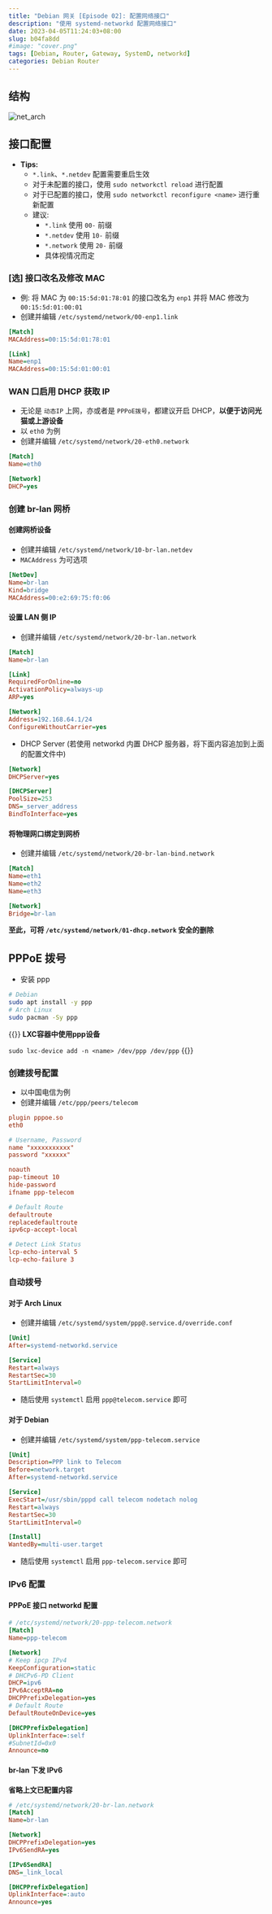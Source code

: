 ```yaml
---
title: "Debian 网关 [Episode 02]: 配置网络接口"
description: "使用 systemd-networkd 配置网络接口"
date: 2023-04-05T11:24:03+08:00
slug: b04fa8dd
#image: "cover.png"
tags: [Debian, Router, Gateway, SystemD, networkd]
categories: Debian Router
---
```


## 结构

![net_arch](net_arch.svg)

## 接口配置

- **Tips:**
    - `*.link`、`*.netdev` 配置需要重启生效
    - 对于未配置的接口，使用 `sudo networkctl reload` 进行配置
    - 对于已配置的接口，使用 `sudo networkctl reconfigure <name>` 进行重新配置
    - 建议:
        - `*.link` 使用 `00-` 前缀
        - `*.netdev` 使用 `10-` 前缀
        - `*.network` 使用 `20-` 前缀
        - 具体视情况而定

### [选] 接口改名及修改 MAC

- 例: 将 MAC 为 `00:15:5d:01:78:01` 的接口改名为 `enp1` 并将 MAC 修改为 `00:15:5d:01:00:01`
- 创建并编辑 `/etc/systemd/network/00-enp1.link`

```ini
[Match]
MACAddress=00:15:5d:01:78:01

[Link]
Name=enp1
MACAddress=00:15:5d:01:00:01
```

### WAN 口启用 DHCP 获取 IP

- 无论是 `动态IP` 上网，亦或者是 `PPPoE拨号`，都建议开启 DHCP，**以便于访问光猫或上游设备**
- 以 `eth0` 为例
- 创建并编辑 `/etc/systemd/network/20-eth0.network`

```ini
[Match]
Name=eth0

[Network]
DHCP=yes
```

### 创建 br-lan 网桥

#### 创建网桥设备

- 创建并编辑 `/etc/systemd/network/10-br-lan.netdev`
- `MACAddress` 为可选项

```ini
[NetDev]
Name=br-lan
Kind=bridge
MACAddress=00:e2:69:75:f0:06
```

#### 设置 LAN 侧 IP

- 创建并编辑 `/etc/systemd/network/20-br-lan.network`

```ini
[Match]
Name=br-lan

[Link]
RequiredForOnline=no
ActivationPolicy=always-up
ARP=yes

[Network]
Address=192.168.64.1/24
ConfigureWithoutCarrier=yes
```

- DHCP Server (若使用 networkd 内置 DHCP 服务器，将下面内容追加到上面的配置文件中)

```ini
[Network]
DHCPServer=yes

[DHCPServer]
PoolSize=253
DNS=_server_address
BindToInterface=yes
```

#### 将物理网口绑定到网桥

- 创建并编辑 `/etc/systemd/network/20-br-lan-bind.network`

```ini
[Match]
Name=eth1
Name=eth2
Name=eth3

[Network]
Bridge=br-lan
```

**至此，可将 `/etc/systemd/network/01-dhcp.network` 安全的删除**

## PPPoE 拨号

- 安装 ppp

```bash
# Debian
sudo apt install -y ppp
# Arch Linux
sudo pacman -Sy ppp
```

{{<hint info>}}
**LXC容器中使用ppp设备**

`sudo lxc-device add -n <name> /dev/ppp /dev/ppp`
{{</hint>}}

### 创建拨号配置

- 以中国电信为例
- 创建并编辑 `/etc/ppp/peers/telecom`

```ini
plugin pppoe.so
eth0

# Username, Password
name "xxxxxxxxxxx"
password "xxxxxx"

noauth
pap-timeout 10
hide-password
ifname ppp-telecom

# Default Route
defaultroute
replacedefaultroute
ipv6cp-accept-local

# Detect Link Status
lcp-echo-interval 5
lcp-echo-failure 3
```

### 自动拨号

#### 对于 Arch Linux

- 创建并编辑 `/etc/systemd/system/ppp@.service.d/override.conf`

```ini
[Unit]
After=systemd-networkd.service

[Service]
Restart=always
RestartSec=30
StartLimitInterval=0
```

- 随后使用 `systemctl` 启用 `ppp@telecom.service` 即可

#### 对于 Debian

- 创建并编辑 `/etc/systemd/system/ppp-telecom.service`

```ini
[Unit]
Description=PPP link to Telecom
Before=network.target
After=systemd-networkd.service

[Service]
ExecStart=/usr/sbin/pppd call telecom nodetach nolog
Restart=always
RestartSec=30
StartLimitInterval=0

[Install]
WantedBy=multi-user.target
```

- 随后使用 `systemctl` 启用 `ppp-telecom.service` 即可

### IPv6 配置

#### PPPoE 接口 networkd 配置

```ini
# /etc/systemd/network/20-ppp-telecom.network
[Match]
Name=ppp-telecom

[Network]
# Keep ipcp IPv4
KeepConfiguration=static
# DHCPv6-PD Client
DHCP=ipv6
IPv6AcceptRA=no
DHCPPrefixDelegation=yes
# Default Route
DefaultRouteOnDevice=yes

[DHCPPrefixDelegation]
UplinkInterface=:self
#SubnetId=0x0
Announce=no
```

#### br-lan 下发 IPv6

**省略上文已配置内容**

```ini
# /etc/systemd/network/20-br-lan.network
[Match]
Name=br-lan

[Network]
DHCPPrefixDelegation=yes
IPv6SendRA=yes

[IPv6SendRA]
DNS=_link_local

[DHCPPrefixDelegation]
UplinkInterface=:auto
Announce=yes
```
